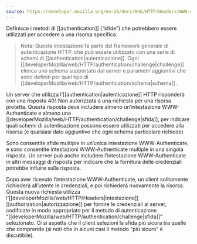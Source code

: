 ```yaml
---
source: https://developer.mozilla.org/en-US/docs/Web/HTTP/Headers/WWW-Authenticate
---
```

Definisce i metodi di  [[authentication]] (“sfide”) che potrebbero essere utilizzati per accedere a una risorsa specifica.

>Nota: Questa intestazione fa parte del framework generale di autenticazione HTTP, che può essere utilizzato con una serie di schemi di [[authentication|autenticazione]]. Ogni [[developerMozilla/web/HTTP/authentication/challenge|challenge]] elenca uno schema supportato dal server e parametri aggiuntivi che sono definiti per quel tipo di [[developerMozilla/web/HTTP/authentication/schema|schema]]
>.

Un server che utilizza l’[[authentication|autenticazione]] HTTP risponderà con una risposta 401 Non autorizzata a una richiesta per una risorsa protetta. Questa risposta deve includere almeno un’intestazione WWW-Authenticate e almeno una [[developerMozilla/web/HTTP/authentication/challenge|sfida]], per indicare quali schemi di autenticazione possono essere utilizzati per accedere alla risorsa (e qualsiasi dato aggiuntivo che ogni schema particolare richiede)

Sono consentite sfide multiple in un’unica intestazione WWW-Authenticate, e sono consentite intestazioni WWW-Authenticate multiple in una singola risposta. Un server può anche includere l’intestazione WWW-Authenticate in altri messaggi di risposta per indicare che la fornitura delle credenziali potrebbe influire sulla risposta.

Dopo aver ricevuto l’intestazione WWW-Authenticate, un client solitamente richiederà all’utente le credenziali, e poi richiederà nuovamente la risorsa. Questa nuova richiesta utilizza l’[[developerMozilla/web/HTTP/Headers|intestazione]] [[authorization|autorizzazione]] per fornire le credenziali al server, codificate in modo appropriato per il metodo di autenticazione “[[developerMozilla/web/HTTP/authentication/challenge|sfida]]” selezionato. Ci si aspetta che il client selezioni la sfida più sicura tra quelle che comprende (si noti che in alcuni casi il metodo “più sicuro” è discutibile).